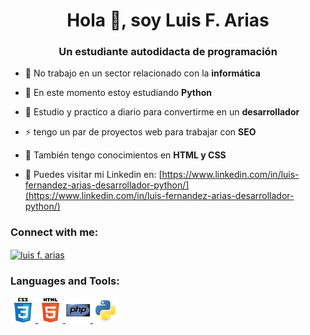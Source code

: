 <h1 align="center">Hola 👋, soy Luis F. Arias</h1>
<h3 align="center">Un estudiante autodidacta de programación</h3>

- 🔭 No trabajo en un sector relacionado con la **informática**

- 🌱 En este momento estoy estudiando **Python**

- 👯 Estudio y practico a diario para convertirme en un **desarrollador**

- ⚡ tengo un par de proyectos web para trabajar con **SEO**

- 🌱 También tengo conocimientos en **HTML y CSS**

- 📄 Puedes visitar mi Linkedin en: [https://www.linkedin.com/in/luis-fernandez-arias-desarrollador-python/](https://www.linkedin.com/in/luis-fernandez-arias-desarrollador-python/)

<h3 align="left">Connect with me:</h3>
<p align="left">
<a href="https://linkedin.com/in/luis f. arias" target="blank"><img align="center" src="https://raw.githubusercontent.com/rahuldkjain/github-profile-readme-generator/master/src/images/icons/Social/linked-in-alt.svg" alt="luis f. arias" height="30" width="40" /></a>
</p>

<h3 align="left">Languages and Tools:</h3>
<p align="left"> <a href="https://www.w3schools.com/css/" target="_blank" rel="noreferrer"> <img src="https://raw.githubusercontent.com/devicons/devicon/master/icons/css3/css3-original-wordmark.svg" alt="css3" width="40" height="40"/> </a> <a href="https://www.w3.org/html/" target="_blank" rel="noreferrer"> <img src="https://raw.githubusercontent.com/devicons/devicon/master/icons/html5/html5-original-wordmark.svg" alt="html5" width="40" height="40"/> </a> <a href="https://www.php.net" target="_blank" rel="noreferrer"> <img src="https://raw.githubusercontent.com/devicons/devicon/master/icons/php/php-original.svg" alt="php" width="40" height="40"/> </a> <a href="https://www.python.org" target="_blank" rel="noreferrer"> <img src="https://raw.githubusercontent.com/devicons/devicon/master/icons/python/python-original.svg" alt="python" width="40" height="40"/> </a> </p>
